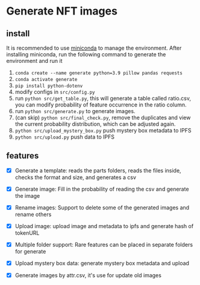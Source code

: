 # Generate NFT images

## install

It is recommended to use [miniconda](https://mirrors.tuna.tsinghua.edu.cn/anaconda/miniconda/) to manage the environment. After installing miniconda, run the following command to generate the environment and run it

1. `conda create --name generate python=3.9 pillow pandas requests`
2. `conda activate generate`
3. `pip install python-dotenv`
4. modify configs in `src/config.py`
5. run `python src/get_table.py`, this will generate a table called ratio.csv, you can modify probability of feature occurrence in the ratio column.
6. run `python src/generate.py` to generate images.
7. (can skip) `python src/final_check.py`, remove the duplicates and view the current probability distribution, which can be adjusted again.
8. `python src/upload_mystery_box.py` push mystery box metadata to IPFS
9. `python src/upload.py` push data to IPFS

## features

- [x] Generate a template: reads the parts folders, reads the files inside, checks the format and size, and generates a csv

- [x] Generate image: Fill in the probability of reading the csv and generate the image

- [x] Rename images: Support to delete some of the generated images and rename others

- [x] Upload image: upload image and metadata to ipfs and generate hash of tokenURL

- [x] Multiple folder support: Rare features can be placed in separate folders for generate

- [x] Upload mystery box data: generate mystery box metadata and upload

- [x] Generate images by attr.csv, it's use for update old images 
